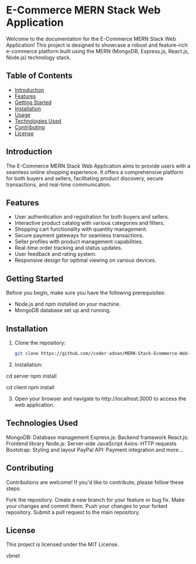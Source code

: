 # E-Commerce MERN Stack Web Application

Welcome to the documentation for the E-Commerce MERN Stack Web Application! This project is designed to showcase a robust and feature-rich e-commerce platform built using the MERN (MongoDB, Express.js, React.js, Node.js) technology stack.

## Table of Contents

- [Introduction](#introduction)
- [Features](#features)
- [Getting Started](#getting-started)
- [Installation](#installation)
- [Usage](#usage)
- [Technologies Used](#technologies-used)
- [Contributing](#contributing)
- [License](#license)

## Introduction

The E-Commerce MERN Stack Web Application aims to provide users with a seamless online shopping experience. It offers a comprehensive platform for both buyers and sellers, facilitating product discovery, secure transactions, and real-time communication.

## Features

- User authentication and registration for both buyers and sellers.
- Interactive product catalog with various categories and filters.
- Shopping cart functionality with quantity management.
- Secure payment gateways for seamless transactions.
- Seller profiles with product management capabilities.
- Real-time order tracking and status updates.
- User feedback and rating system.
- Responsive design for optimal viewing on various devices.

## Getting Started

Before you begin, make sure you have the following prerequisites:

- Node.js and npm installed on your machine.
- MongoDB database set up and running.

## Installation

1. Clone the repository:

   ```bash
   git clone https://github.com//coder-adnan/MERN-Stack-Ecommerce-Web-application.git

2. Installation:

  cd server
  npm install

  cd client
  npm install

3. Open your browser and navigate to http://localhost:3000 to access the web application.


## Technologies Used
MongoDB: Database management
Express.js: Backend framework
React.js: Frontend library
Node.js: Server-side JavaScript
Axios: HTTP requests
Bootstrap: Styling and layout
PayPal API: Payment integration
and more...


## Contributing
Contributions are welcome! If you'd like to contribute, please follow these steps:

Fork the repository.
Create a new branch for your feature or bug fix.
Make your changes and commit them.
Push your changes to your forked repository.
Submit a pull request to the main repository.


## License
This project is licensed under the MIT License.

vbnet


